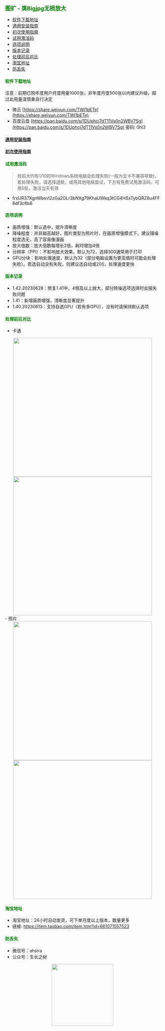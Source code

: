 
<b><font color=green size=4>
图扩 - 类Bigjpg无损放大
</font></b>

- [软件下载地址](#软件下载地址)
- [通用安装指南](#通用安装指南)
- [初次使用指南](#初次使用指南)
- [试用激活码](#试用激活码)
- [选项说明](#选项说明)
- [版本记录](#版本记录)
- [处理前后对比](#处理前后对比)
- [淘宝地址](#淘宝地址)
- [防丢失](#防丢失)



#### <font color=green>软件下载地址</font>
<!-- - 蓝奏云（访问网页直接下载 -->
<!-- [https://wwp.lanzouw.com/b02pcmu1i](https://wwp.lanzouw.com/b02pcmu1i)  密码:f4rf -->
注意：前期已购年度用户月度用量1000张，非年度月度500张以内建议升级，超过此用量请慎重自行决定

- 微云
[https://share.weiyun.com/TWl1bETe](https://share.weiyun.com/TWl1bETe)
- 百度云盘
[https://pan.baidu.com/s/1DUphcj7dT11Vs0n2WBV7Sg](https://pan.baidu.com/s/1DUphcj7dT11Vs0n2WBV7Sg)  密码: 0hl3

#### [通用安装指南](../../univer/install.md)
#### [初次使用指南](./tutor.md)
#### <font color=green>试用激活码</font>
> 目前大约有1/10的Windows系统电脑会处理失败(一般为显卡不兼容导致)，若处理失败，请选择退款，或用其他电脑尝试，下方有免费试用激活码，可用5张，激活当天有效
- frxUR37XgnWbsvl2zGa2OLr3bNXg79KhaUWkq3tCG4HSxTybQRZ8u4FF6df3c6b6

#### <font color=green>选项说明</font>
- 画质增强：默认选中，提升清晰度
- 降噪程度：并非越高越好，图片类型为照片时，在画质增强模式下，建议降噪程度选无，高了容易像漫画
- 放大倍数：放大倍数每增长2倍，耗时增加4倍
- 分辨率（PPI）：不影响放大效果，默认为72，选择300通常用于打印
- GPU分块：影响处理速度，默认为32（部分电脑设置为更高值时可能会处理失败）。若选自动没有失败，则建议选自动或200，处理速度更快

#### <font color=green>版本记录</font>
- 1.42.20230628：修复1.41中，4倍及以上放大，部分除噪选项选择时会报失败问题
- 1.41：新增画质增强，清晰度显著提升
- 1.40.20230613：支持自选GPU（若有多GPU），没有时请保持默认选项

#### <font color=green>处理前后对比</font>
- 卡通
<center><img src="./pic/1.jpg" width="450px"><img src="./pic/1_2xx.jpg" width="450px"></center>
- 照片
<center><img src="./pic/2.jpg" width="450px"><img src="./pic/2_2xx.jpg" width="450px"></center>


#### <font color=green>淘宝地址</font>
- 淘宝地址：24小时自动发货，可下单月度以上版本，数量更多
- 链接: https://item.taobao.com/item.htm?id=661071557523

#### <font color=green>防丢失</font>
- 微信号：ahsira
- 公众号：生长之树
<center><img src="../../../assets/qrcode_for.jpg" width="200px"></center>

